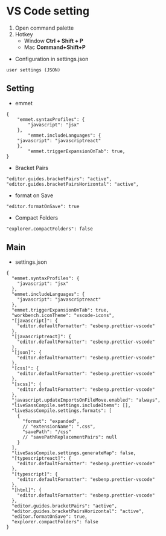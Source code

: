# VS Code setting

1. Open command palette
2. Hotkey
   - Window **Ctrl + Shift + P**
   - Mac **Command+Shift+P**

- Configuration in settings.json

```
user settings (JSON)
```

## Setting

- emmet

```
{
    "emmet.syntaxProfiles": {
        "javascript": "jsx"
    },
        "emmet.includeLanguages": {
    "javascript": "javascriptreact"
    },
        "emmet.triggerExpansionOnTab": true,
}
```

- Bracket Pairs

```
"editor.guides.bracketPairs": "active",
"editor.guides.bracketPairsHorizontal": "active",
```

- format on Save

```
"editor.formatOnSave": true
```

- Compact Folders

```
"explorer.compactFolders": false
```

## Main

- settings.json

```
{
  "emmet.syntaxProfiles": {
    "javascript": "jsx"
  },
  "emmet.includeLanguages": {
    "javascript": "javascriptreact"
  },
  "emmet.triggerExpansionOnTab": true,
  "workbench.iconTheme": "vscode-icons",
  "[javascript]": {
    "editor.defaultFormatter": "esbenp.prettier-vscode"
  },
  "[javascriptreact]": {
    "editor.defaultFormatter": "esbenp.prettier-vscode"
  },
  "[json]": {
    "editor.defaultFormatter": "esbenp.prettier-vscode"
  },
  "[css]": {
    "editor.defaultFormatter": "esbenp.prettier-vscode"
  },
  "[scss]": {
    "editor.defaultFormatter": "esbenp.prettier-vscode"
  },
  "javascript.updateImportsOnFileMove.enabled": "always",
  "liveSassCompile.settings.includeItems": [],
  "liveSassCompile.settings.formats": [
    {
      "format": "expanded",
      // "extensionName": ".css",
      "savePath": "/css"
      // "savePathReplacementPairs": null
    }
  ],
  "liveSassCompile.settings.generateMap": false,
  "[typescriptreact]": {
    "editor.defaultFormatter": "esbenp.prettier-vscode"
  },
  "[typescript]": {
    "editor.defaultFormatter": "esbenp.prettier-vscode"
  },
  "[html]": {
    "editor.defaultFormatter": "esbenp.prettier-vscode"
  },
  "editor.guides.bracketPairs": "active",
  "editor.guides.bracketPairsHorizontal": "active",
  "editor.formatOnSave": true,
  "explorer.compactFolders": false
}

```
